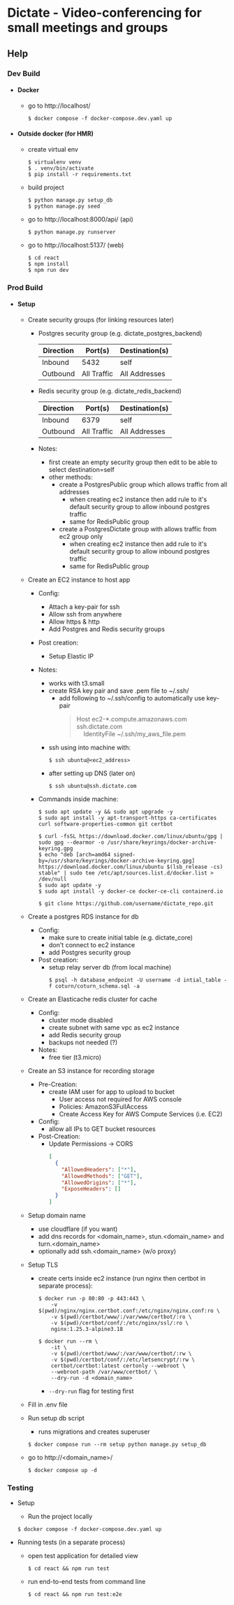 # Dictate - Video-conferencing for small meetings and groups

## Help

### Dev Build

- #### Docker

  - go to http://localhost/

    ```console
    $ docker compose -f docker-compose.dev.yaml up
    ```

- #### Outside docker (for HMR)

  - create virtual env

    ```console
    $ virtualenv venv
    $ . venv/bin/activate
    $ pip install -r requirements.txt
    ```

  - build project

    ```console
    $ python manage.py setup_db
    $ python manage.py seed
    ```

  - go to http://localhost:8000/api/ (api)

    ```console
    $ python manage.py runserver
    ```

  - go to http://localhost:5137/ (web)

    ```console
    $ cd react
    $ npm install
    $ npm run dev
    ```

### Prod Build

- #### Setup

  - Create security groups (for linking resources later)

    - Postgres security group (e.g. dictate_postgres_backend)

      | Direction | Port(s)     | Destination(s) |
      | --------- | ----------- | -------------- |
      | Inbound   | 5432        | self           |
      | Outbound  | All Traffic | All Addresses  |

    - Redis security group (e.g. dictate_redis_backend)

      | Direction | Port(s)     | Destination(s) |
      | --------- | ----------- | -------------- |
      | Inbound   | 6379        | self           |
      | Outbound  | All Traffic | All Addresses  |

    - Notes:
      - first create an empty security group then edit to be able to select destination=self
      - other methods:
        - create a PostgresPublic group which allows traffic from all addresses
          - when creating ec2 instance then add rule to it's default security group to allow inbound postgres traffic
          - same for RedisPublic group
        - create a PostgresDictate group with allows traffic from ec2 group only
          - when creating ec2 instance then add rule to it's default security group to allow inbound postgres traffic
          - same for RedisPublic group

  - Create an EC2 instance to host app

    - Config:
      - Attach a key-pair for ssh
      - Allow ssh from anywhere
      - Allow https & http
      - Add Postgres and Redis security groups
    - Post creation:
      - Setup Elastic IP
    - Notes:
      - works with t3.small
      - create RSA key pair and save .pem file to ~/.ssh/
        - add following to ~/.ssh/config to automatically use key-pair
          > Host ec2-\*.compute.amazonaws.com ssh.dictate.com  
          > &nbsp;&nbsp;&nbsp;&nbsp;IdentityFile ~/.ssh/my_aws_file.pem
      - ssh using into machine with:
        ```console
        $ ssh ubuntu@<ec2_address>
        ```
      - after setting up DNS (later on)
        ```console
        $ ssh ubuntu@ssh.dictate.com
        ```
    - Commands inside machine:

      ```console
      $ sudo apt update -y && sudo apt upgrade -y
      $ sudo apt install -y apt-transport-https ca-certificates curl software-properties-common git certbot

      $ curl -fsSL https://download.docker.com/linux/ubuntu/gpg | sudo gpg --dearmor -o /usr/share/keyrings/docker-archive-keyring.gpg
      $ echo "deb [arch=amd64 signed-by=/usr/share/keyrings/docker-archive-keyring.gpg] https://download.docker.com/linux/ubuntu $(lsb_release -cs) stable" | sudo tee /etc/apt/sources.list.d/docker.list > /dev/null
      $ sudo apt update -y
      $ sudo apt install -y docker-ce docker-ce-cli containerd.io

      $ git clone https://github.com/username/dictate_repo.git
      ```

  - Create a postgres RDS instance for db
    - Config:
      - make sure to create initial table (e.g. dictate_core)
      - don't connect to ec2 instance
      - add Postgres security group
    - Post creation:
      - setup relay server db (from local machine)
        ```console
        $ psql -h database_endpoint -U username -d intial_table -f coturn/coturn_schema.sql -a
        ```
  - Create an Elasticache redis cluster for cache

    - Config:
      - cluster mode disabled
      - create subnet with same vpc as ec2 instance
      - add Redis security group
      - backups not needed (?)
    - Notes:
      - free tier (t3.micro)

  - Create an S3 instance for recording storage

    - Pre-Creation:
      - create IAM user for app to upload to bucket
        - User access not required for AWS console
        - Policies: AmazonS3FullAccess
        - Create Access Key for AWS Compute Services (i.e. EC2)
    - Config:
      - allow all IPs to GET bucket resources
    - Post-Creation:
      - Update Permissions -> CORS
        ```json
        [
          {
            "AllowedHeaders": ["*"],
            "AllowedMethods": ["GET"],
            "AllowedOrigins": ["*"],
            "ExposeHeaders": []
          }
        ]
        ```

  - Setup domain name
    - use cloudflare (if you want)
    - add dns records for <domain_name>, stun.<domain_name> and turn.<domain_name>
    - optionally add ssh.<domain_name> (w/o proxy)
  - Setup TLS

    - create certs inside ec2 instance (run nginx then certbot in separate process):

      ```console
      $ docker run -p 80:80 -p 443:443 \
          -v $(pwd)/nginx/nginx.certbot.conf:/etc/nginx/nginx.conf:ro \
          -v $(pwd)/certbot/www/:/var/www/certbot/:ro \
          -v $(pwd)/certbot/conf/:/etc/nginx/ssl/:ro \
          nginx:1.25.3-alpine3.18
      ```

      ```console
      $ docker run --rm \
          -it \
          -v $(pwd)/certbot/www/:/var/www/certbot/:rw \
          -v $(pwd)/certbot/conf/:/etc/letsencrypt/:rw \
          certbot/certbot:latest certonly --webroot \
          --webroot-path /var/www/certbot/ \
          --dry-run -d <domain_name>
      ```

      - `--dry-run` flag for testing first

  - Fill in .env file
  - Run setup db script
    - runs migrations and creates superuser
    ```console
    $ docker compose run --rm setup python manage.py setup_db
    ```
  - go to http://<domain_name>/

    ```console
    $ docker compose up -d
    ```

### Testing

- Setup

  - Run the project locally

  ```console
  $ docker compose -f docker-compose.dev.yaml up
  ```

- Running tests (in a separate process)

  - open test application for detailed view

    ```console
    $ cd react && npm run test
    ```

  - run end-to-end tests from command line
    ```console
    $ cd react && npm run test:e2e
    ```
